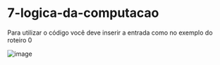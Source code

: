 # 7-logica-da-computacao

Para utilizar o código você deve inserir a entrada como no exemplo do roteiro 0

![image](https://user-images.githubusercontent.com/38434902/109440618-aa973100-7a11-11eb-9e10-4f649c20e85a.png)

